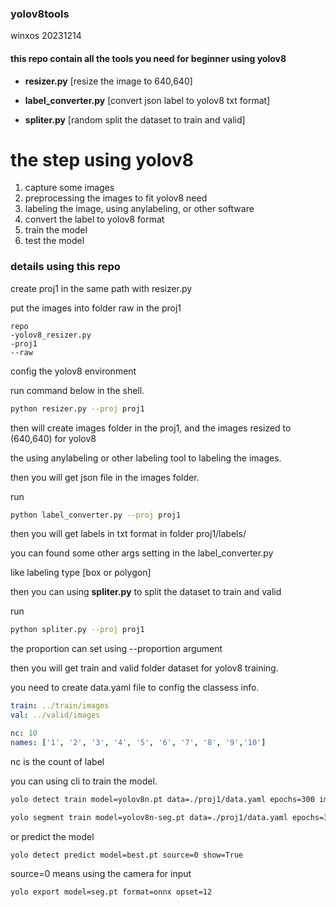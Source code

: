 ### yolov8tools

winxos 20231214

#### this repo contain all the tools you need for beginner using yolov8

* **resizer.py**  [resize the image to 640,640]

* **label_converter.py** [convert json label to yolov8 txt format]
* **spliter.py** [random split the dataset to train and valid]

# the step using yolov8

1. capture some images
2. preprocessing the images to fit yolov8 need
3. labeling the image, using anylabeling, or other software
4. convert the label to yolov8 format
5. train the model
6. test the model

### details using this repo

create proj1 in the same path with resizer.py

put the images into folder raw in the proj1



```
repo
-yolov8_resizer.py
-proj1
--raw
```

config the yolov8 environment

run command below in the shell.

```bash
python resizer.py --proj proj1
```

then will create images folder in the proj1, and the images resized to (640,640) for yolov8

the using anylabeling or other labeling tool to labeling the images.

then you will get json file in the images folder.

run

```bash
python label_converter.py --proj proj1
```

then you will get labels in txt format in folder proj1/labels/

you can found some other args setting in the label_converter.py

like labeling type [box or polygon]

then you can using **spliter.py** to split the dataset to train and valid

run

```bash
python spliter.py --proj proj1
```

the proportion can set using --proportion argument

then you will get train and valid folder dataset for yolov8 training.

you need to create data.yaml file to config the classess info.

```yaml
train: ../train/images
val: ../valid/images

nc: 10
names: ['1', '2', '3', '4', '5', '6', '7', '8', '9','10']
```

nc is the count of label

you can using cli to train the model.

```bash
yolo detect train model=yolov8n.pt data=./proj1/data.yaml epochs=300 imgsz=640 workers=4 batch=4
```

```bash
yolo segment train model=yolov8n-seg.pt data=./proj1/data.yaml epochs=300 imgsz=640 workers=4 batch=4
```



or predict the model

```bash
yolo detect predict model=best.pt source=0 show=True
```

source=0 means using the camera for input

```bash
yolo export model=seg.pt format=onnx opset=12
```



